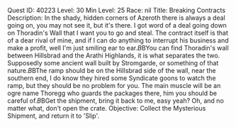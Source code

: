 Quest ID: 40223
Level: 30
Min Level: 25
Race: nil
Title: Breaking Contracts
Description: In the shady, hidden corners of Azeroth there is always a deal going on, you may not see it, but it's there. I got word of a deal going down on Thoradin's Wall that I want you to go and steal. The contract itself is that of a dear rival of mine, and if I can do anything to interrupt his business and make a profit, well I'm just smiling ear to ear.$B$BYou can find Thoradin's wall between Hillsbrad and the Arathi Highlands, it is what separates the two. Supposedly some ancient wall built by Stromgarde, or something of that nature.$B$BThe ramp should be on the Hillsbrad side of the wall, near the southern end, I do know they hired some Syndicate goons to watch the ramp, but they should be no problem for you. The main muscle will be an ogre name Thoregg who guards the packages there, him you should be careful of.$B$BGet the shipment, bring it back to me, easy yeah? Oh, and no matter what, don't open the crate.
Objective: Collect the Mysterious Shipment, and return it to 'Slip'.
